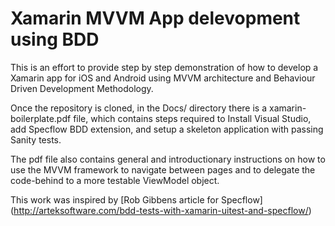 # Xamarin MVVM App delevopment using BDD

This is an effort to provide step by step demonstration of how to develop a Xamarin app for iOS and Android using MVVM architecture and Behaviour Driven Development Methodology. 

Once the repository is cloned, in the Docs/ directory there is a xamarin-boilerplate.pdf file, which contains steps required to Install Visual Studio, add Specflow BDD extension, and setup a skeleton application with passing Sanity tests.

The pdf file also contains general and introductionary instructions on how to use the MVVM framework to navigate between pages and to delegate the code-behind to a more testable ViewModel object.

This work was inspired by [Rob Gibbens article for Specflow] (http://arteksoftware.com/bdd-tests-with-xamarin-uitest-and-specflow/)